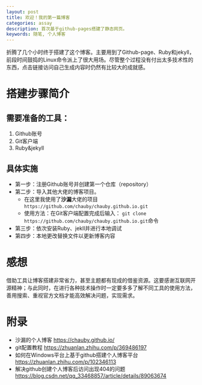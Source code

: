 ```yaml
---
layout: post
title: 欢迎！我的第一篇博客
categories: assay
description: 首次基于github-pages搭建了静态网页。
keywords: 随笔, 个人博客
---
```


折腾了几个小时终于搭建了这个博客。主要用到了Github-page、Ruby和jekyll，前段时间鼓捣的Linux命令派上了很大用场。尽管整个过程没有付出太多技术性的东西，点击链接访问自己生成内容时仍然有比较大的成就感。
# 搭建步骤简介
## 需要准备的工具：
1. Github账号
2. Git客户端
3. Ruby&jekyll
## 具体实施
- 第一步：注册Github账号并创建第一个仓库（repository）
- 第二步：导入其他大佬的博客项目。
    - 在这里我使用了**沙漏**大佬的项目`https://github.com/chauby/chauby.github.io.git`
    - 使用方法：在Git客户端配置完成后输入：
    `git clone https://github.com/chauby/chauby.github.io.git`命令 
- 第三步：依次安装Ruby、jekll并进行本地调试
- 第四步：本地更改替换文件以更新博客内容
# 感想
借助工具让博客搭建非常省力，甚至主题都有现成的借鉴资源。这要感谢互联网开源精神；与此同时，在进行各种技术操作时一定要多多了解不同工具的使用方法，善用搜索、重视官方文档才能高效解决问题，实现需求。
# 附录
- 沙漏的个人博客 https://chauby.github.io/
- git配置教程 https://zhuanlan.zhihu.com/p/369486197
- 如何在Windows平台上基于github搭建个人博客平台 https://zhuanlan.zhihu.com/p/102346113
- 解决github创建个人博客后访问出现404的问题 https://blog.csdn.net/qq_33468857/article/details/89063674
